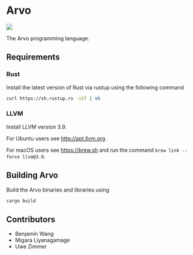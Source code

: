 # Arvo

[<img src="https://travis-ci.org/arvo/arvo.svg?branch=master">](https://travis-ci.org/arvo/arvo)

The Arvo programming language.

## Requirements

### Rust

Install the latest version of Rust via rustup using the following command

```sh
curl https://sh.rustup.rs -sSf | sh
```

### LLVM

Install LLVM version 3.9.

For Ubuntu users see http://apt.llvm.org.

For macOS users see https://brew.sh and run the command `brew link --force llvm@3.9`.

## Building Arvo

Build the Arvo binaries and libraries using

```sh
cargo build
```

## Contributors

+ Benjamin Wang
+ Migara Liyanagamage
+ Uwe Zimmer
